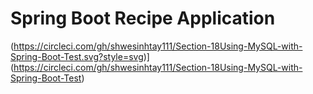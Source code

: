 # Spring Boot Recipe Application

(https://circleci.com/gh/shwesinhtay111/Section-18Using-MySQL-with-Spring-Boot-Test.svg?style=svg)](https://circleci.com/gh/shwesinhtay111/Section-18Using-MySQL-with-Spring-Boot-Test)
